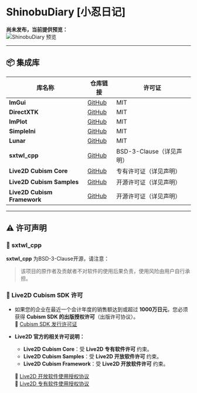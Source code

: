 # ShinobuDiary [小忍日记]

**尚未发布，当前提供预览：**  
![ShinobuDiary 预览](https://github.com/user-attachments/assets/99911875-8ecf-4e0f-b557-8272df68f97b)

---

## 📦 集成库

| 库名称                   | 仓库链接                                                                 | 许可证                  |
|--------------------------|------------------------------------------------------------------------|-----------------------|
| **ImGui**                | [GitHub](https://github.com/ocornut/imgui)                             | MIT                   |
| **DirectXTK**            | [GitHub](https://github.com/Microsoft/DirectXTK)                      | MIT                   |
| **ImPlot**               | [GitHub](https://github.com/epezent/implot)                           | MIT                   |
| **SimpleIni**            | [GitHub](https://github.com/brofield/simpleini)                       | MIT                   |
| **Lunar**                | [GitHub](https://github.com/6tail/lunar-python)                       | MIT                   |
| **sxtwl_cpp**            | [GitHub](https://github.com/yuangu/sxtwl_cpp)                         | BSD-3-Clause（详见声明） |
| **Live2D Cubism Core**   | [GitHub](https://github.com/Live2D/CubismNativeSamples/tree/develop/Core) | 专有许可证（详见声明） |
| **Live2D Cubism Samples**| [GitHub](https://github.com/Live2D/CubismNativeSamples)               | 开源许可证（详见声明） |
| **Live2D Cubism Framework** | [GitHub](https://github.com/Live2D/CubismNativeFramework)         | 开源许可证（详见声明） |

---

## ⚠️ 许可声明

### 📌 **sxtwl_cpp**
**sxtwl_cpp** 为BSD-3-Clause开源，请注意：
> 该项目的原作者及贡献者不对软件的使用后果负责，使用风险由用户自行承担。

### 📌 **Live2D Cubism SDK 许可**
- 如果您的企业在最近一个会计年度的销售额达到或超过 **1000万日元**，您必须获得 **Cubism SDK 的出版授权许可**（出版许可协议）。  
  🔗 [Cubism SDK 发行许可证](https://www.live2d.com/zh-CHS/download/cubism-sdk/release-license/)

- **Live2D 官方的相关许可说明：**
  - **Live2D Cubism Core**：受 **Live2D 专有软件许可** 约束。  
  - **Live2D Cubism Samples**：受 **Live2D 开放软件许可** 约束。  
  - **Live2D Cubism Framework**：受 **Live2D 开放软件许可** 约束。  

  🔗 [Live2D 开放软件使用授权协议](https://www.live2d.com/eula/live2d-open-software-license-agreement_cn.html)  
  🔗 [Live2D 专有软件使用授权协议](https://www.live2d.com/eula/live2d-proprietary-software-license-agreement_cn.html)  

